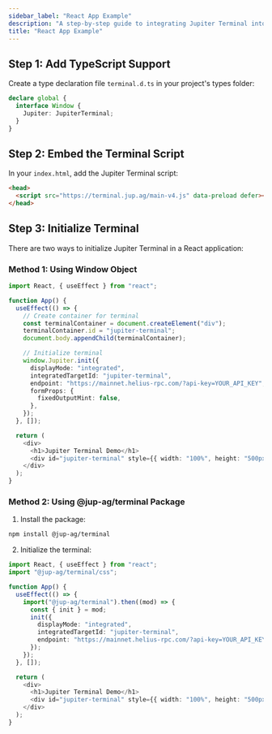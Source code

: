 ```yaml
---
sidebar_label: "React App Example"
description: "A step-by-step guide to integrating Jupiter Terminal into a React application."
title: "React App Example"
---
```


<head>
    <title>Terminal React App Example</title>
    <meta name="twitter:card" content="summary" />
</head>

## Step 1: Add TypeScript Support

Create a type declaration file `terminal.d.ts` in your project's types folder:

```typescript
declare global {
  interface Window {
    Jupiter: JupiterTerminal;
  }
}
```

## Step 2: Embed the Terminal Script

In your `index.html`, add the Jupiter Terminal script:

```html
<head>
  <script src="https://terminal.jup.ag/main-v4.js" data-preload defer></script>
</head>
```

## Step 3: Initialize Terminal

There are two ways to initialize Jupiter Terminal in a React application:

### Method 1: Using Window Object

```typescript
import React, { useEffect } from "react";

function App() {
  useEffect(() => {
    // Create container for terminal
    const terminalContainer = document.createElement("div");
    terminalContainer.id = "jupiter-terminal";
    document.body.appendChild(terminalContainer);

    // Initialize terminal
    window.Jupiter.init({
      displayMode: "integrated",
      integratedTargetId: "jupiter-terminal",
      endpoint: "https://mainnet.helius-rpc.com/?api-key=YOUR_API_KEY",
      formProps: {
        fixedOutputMint: false,
      },
    });
  }, []);

  return (
    <div>
      <h1>Jupiter Terminal Demo</h1>
      <div id="jupiter-terminal" style={{ width: "100%", height: "500px" }} />
    </div>
  );
}
```

### Method 2: Using @jup-ag/terminal Package

1. Install the package:

```bash
npm install @jup-ag/terminal
```

2. Initialize the terminal:

```typescript
import React, { useEffect } from "react";
import "@jup-ag/terminal/css";

function App() {
  useEffect(() => {
    import("@jup-ag/terminal").then((mod) => {
      const { init } = mod;
      init({
        displayMode: "integrated",
        integratedTargetId: "jupiter-terminal",
        endpoint: "https://mainnet.helius-rpc.com/?api-key=YOUR_API_KEY",
      });
    });
  }, []);

  return (
    <div>
      <h1>Jupiter Terminal Demo</h1>
      <div id="jupiter-terminal" style={{ width: "100%", height: "500px" }} />
    </div>
  );
}
```
